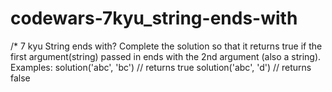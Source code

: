 # codewars-7kyu_string-ends-with
/*  7 kyu String ends with? Complete the solution so that it returns true if the first argument(string) passed in ends with the 2nd argument (also a string).  Examples:  solution('abc', 'bc') // returns true solution('abc', 'd') // returns false
